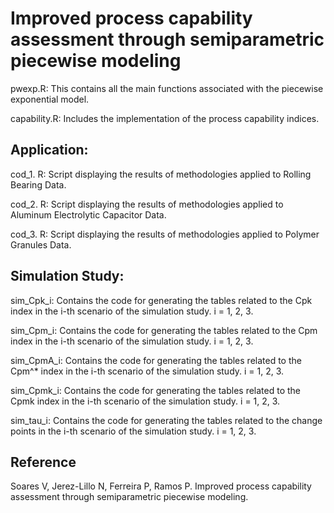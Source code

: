 # Improved process capability assessment through semiparametric piecewise modeling

pwexp.R: This contains all the main functions associated with the piecewise exponential model.

capability.R: Includes the implementation of the process capability indices.

## Application:

cod_1. R: Script displaying the results of methodologies applied to Rolling Bearing Data.

cod_2. R: Script displaying the results of methodologies applied to Aluminum Electrolytic Capacitor Data.

cod_3. R: Script displaying the results of methodologies applied to Polymer Granules Data.

## Simulation Study:

sim_Cpk_i: Contains the code for generating the tables related to the Cpk index in the i-th scenario of the simulation study. i = 1, 2, 3.

sim_Cpm_i: Contains the code for generating the tables related to the Cpm index in the i-th scenario of the simulation study. i = 1, 2, 3.

sim_CpmA_i: Contains the code for generating the tables related to the Cpm^* index in the i-th scenario of the simulation study. i = 1, 2, 3.

sim_Cpmk_i: Contains the code for generating the tables related to the Cpmk index in the i-th scenario of the simulation study. i = 1, 2, 3.

sim_tau_i: Contains the code for generating the tables related to the change points in the i-th scenario of the simulation study. i = 1, 2, 3.

## Reference
Soares V, Jerez-Lillo N, Ferreira P, Ramos P. Improved process capability assessment through semiparametric piecewise modeling.
